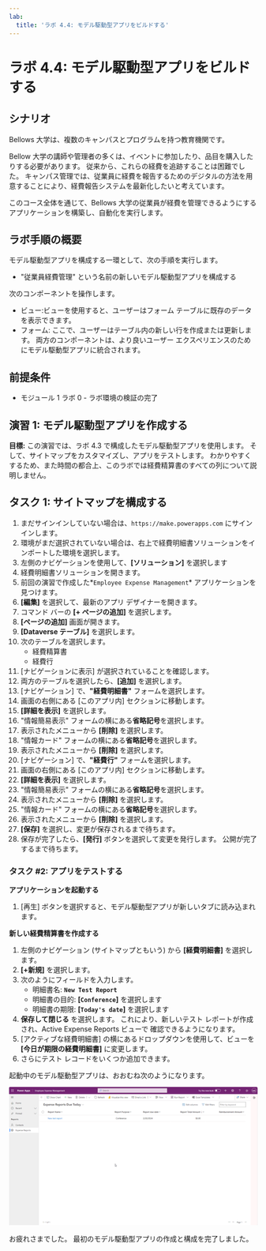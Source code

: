 ```yaml
---
lab:
  title: 'ラボ 4.4: モデル駆動型アプリをビルドする'
---
```


# ラボ 4.4: モデル駆動型アプリをビルドする

## シナリオ
Bellows 大学は、複数のキャンパスとプログラムを持つ教育機関です。

Bellow 大学の講師や管理者の多くは、イベントに参加したり、品目を購入したりする必要があります。 従来から、これらの経費を追跡することは困難でした。
キャンパス管理では、従業員に経費を報告するためのデジタルの方法を用意することにより、経費報告システムを最新化したいと考えています。

このコース全体を通じて、Bellows 大学の従業員が経費を管理できるようにするアプリケーションを構築し、自動化を実行します。

## ラボ手順の概要
モデル駆動型アプリを構成する一環として、次の手順を実行します。
- "従業員経費管理" という名前の新しいモデル駆動型アプリを構成する

次のコンポーネントを操作します。
- ビュー:ビューを使用すると、ユーザーはフォーム テーブルに既存のデータを表示できます。
- フォーム: ここで、ユーザーはテーブル内の新しい行を作成または更新します。
両方のコンポーネントは、より良いユーザー エクスペリエンスのためにモデル駆動型アプリに統合されます。

## 前提条件
- モジュール 1 ラボ 0 - ラボ環境の検証の完了

## 演習 1: モデル駆動型アプリを作成する
**目標:** この演習では、ラボ 4.3 で構成したモデル駆動型アプリを使用します。 そして、サイトマップをカスタマイズし、アプリをテストします。
わかりやすくするため、また時間の都合上、このラボでは経費精算書のすべての列について説明しません。

## タスク 1: サイトマップを構成する
1. まだサインインしていない場合は、`https://make.powerapps.com` にサインインします。
2. 環境がまだ選択されていない場合は、右上で経費明細書ソリューションをインポートした環境を選択します。
3. 左側のナビゲーションを使用して、**[ソリューション]** を選択します
4. 経費明細書ソリューションを開きます。
5. 前回の演習で作成した*`Employee Expense Management`* アプリケーションを見つけます。
6. **[編集]** を選択して、最新のアプリ デザイナーを開きます。
7. コマンド バーの **[+ ページの追加]** を選択します。
8. **[ページの追加]** 画面が開きます。
9. **[Dataverse テーブル]** を選択します。
10. 次のテーブルを選択します。
    - 経費精算書
    - 経費行
11. [ナビゲーションに表示] が選択されていることを確認します。
12. 両方のテーブルを選択したら、**[追加]** を選択します。
13. [ナビゲーション] で、**"経費明細書"** フォームを選択します。
14. 画面の右側にある [このアプリ内] セクションに移動します。
15. **[詳細を表示]** を選択します。
16. "情報簡易表示" フォームの横にある**省略記号**を選択します。
17. 表示されたメニューから **[削除]** を選択します。
18. "情報カード" フォームの横にある**省略記号**を選択します。
19. 表示されたメニューから **[削除]** を選択します。
20. [ナビゲーション] で、**"経費行"** フォームを選択します。
21. 画面の右側にある [このアプリ内] セクションに移動します。
22. **[詳細を表示]** を選択します。
23. "情報簡易表示" フォームの横にある**省略記号**を選択します。
24. 表示されたメニューから **[削除]** を選択します。
25. "情報カード" フォームの横にある**省略記号**を選択します。
26. 表示されたメニューから **[削除]** を選択します。
27. **[保存]** を選択し、変更が保存されるまで待ちます。
28. 保存が完了したら、**[発行]** ボタンを選択して変更を発行します。 公開が完了するまで待ちます。

### タスク #2: アプリをテストする
**アプリケーションを起動する**
1. [再生] ボタンを選択すると、モデル駆動型アプリが新しいタブに読み込まれます。

**新しい経費精算書を作成する**
1. 左側のナビゲーション (サイトマップともいう) から **[経費明細書]** を選択します。
2. **[+新規]** を選択します。
3. 次のようにフィールドを入力します。
    - 明細書名: **`New Test Report`**
    - 明細書の目的: **[`Conference`]** を選択します
    - 明細書の期限: **[`Today's date`]** を選択します
4. **保存して閉じる** を選択します。 これにより、新しいテスト レポートが作成され、Active Expense Reports ビューで 確認できるようになります。
5. [アクティブな経費明細書] の横にあるドロップダウンを使用して、ビューを **[今日が期限の経費明細書]** に変更します。
6. さらにテスト レコードをいくつか追加できます。

起動中のモデル駆動型アプリは、おおむね次のようになります。

![モデル駆動型アプリ画面のスクリーンショット。](./Media/Model_driven_apps.png)

お疲れさまでした。 最初のモデル駆動型アプリの作成と構成を完了しました。
